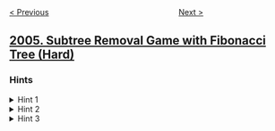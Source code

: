 <!--|This file generated by command(leetcode description); DO NOT EDIT.    |-->
<!--+----------------------------------------------------------------------+-->
<!--|@author    openset <openset.wang@gmail.com>                           |-->
<!--|@link      https://github.com/openset                                 |-->
<!--|@home      https://github.com/openset/leetcode                        |-->
<!--+----------------------------------------------------------------------+-->

[< Previous](../the-number-of-seniors-and-juniors-to-join-the-company "The Number of Seniors and Juniors to Join the Company")
　　　　　　　　　　　　　　　　
[Next >](../count-number-of-pairs-with-absolute-difference-k "Count Number of Pairs With Absolute Difference K")

## [2005. Subtree Removal Game with Fibonacci Tree (Hard)](https://leetcode.com/problems/subtree-removal-game-with-fibonacci-tree "")



### Hints
<details>
<summary>Hint 1</summary>
How can game theory help us solve this problem?
</details>

<details>
<summary>Hint 2</summary>
Think about the Sprague–Grundy theorem and the Colon Principle
</details>

<details>
<summary>Hint 3</summary>
The Grundy value of a node is the nim sum of the Grundy values of its children.
</details>
